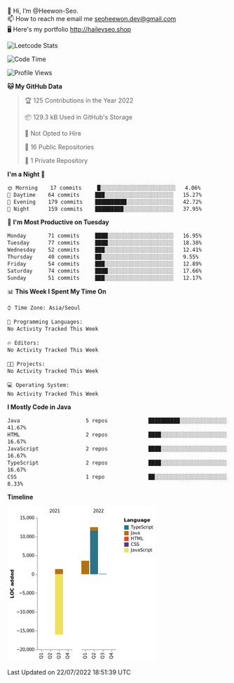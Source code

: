 👋 Hi, I’m @Heewon-Seo.  
📫 How to reach me email me seoheewon.dev@gmail.com   
🖥 Here's my portfolio http://haileyseo.shop

![Leetcode Stats](https://leetcode.card.workers.dev/?username=Heewon-Seo)

 <!--START_SECTION:waka-->
![Code Time](http://img.shields.io/badge/Code%20Time-0%20secs-blue)

![Profile Views](http://img.shields.io/badge/Profile%20Views-1-blue)

**🐱 My GitHub Data** 

> 🏆 125 Contributions in the Year 2022
 > 
> 📦 129.3 kB Used in GitHub's Storage 
 > 
> 🚫 Not Opted to Hire
 > 
> 📜 16 Public Repositories 
 > 
> 🔑 1 Private Repository 
 > 
**I'm a Night 🦉** 

```text
🌞 Morning    17 commits     █░░░░░░░░░░░░░░░░░░░░░░░░   4.06% 
🌆 Daytime    64 commits     ███░░░░░░░░░░░░░░░░░░░░░░   15.27% 
🌃 Evening    179 commits    ██████████░░░░░░░░░░░░░░░   42.72% 
🌙 Night      159 commits    █████████░░░░░░░░░░░░░░░░   37.95%

```
📅 **I'm Most Productive on Tuesday** 

```text
Monday       71 commits     ████░░░░░░░░░░░░░░░░░░░░░   16.95% 
Tuesday      77 commits     ████░░░░░░░░░░░░░░░░░░░░░   18.38% 
Wednesday    52 commits     ███░░░░░░░░░░░░░░░░░░░░░░   12.41% 
Thursday     40 commits     ██░░░░░░░░░░░░░░░░░░░░░░░   9.55% 
Friday       54 commits     ███░░░░░░░░░░░░░░░░░░░░░░   12.89% 
Saturday     74 commits     ████░░░░░░░░░░░░░░░░░░░░░   17.66% 
Sunday       51 commits     ███░░░░░░░░░░░░░░░░░░░░░░   12.17%

```


📊 **This Week I Spent My Time On** 

```text
⌚︎ Time Zone: Asia/Seoul

💬 Programming Languages: 
No Activity Tracked This Week

🔥 Editors: 
No Activity Tracked This Week

🐱‍💻 Projects: 
No Activity Tracked This Week

💻 Operating System: 
No Activity Tracked This Week

```

**I Mostly Code in Java** 

```text
Java                     5 repos             ██████████░░░░░░░░░░░░░░░   41.67% 
HTML                     2 repos             ████░░░░░░░░░░░░░░░░░░░░░   16.67% 
JavaScript               2 repos             ████░░░░░░░░░░░░░░░░░░░░░   16.67% 
TypeScript               2 repos             ████░░░░░░░░░░░░░░░░░░░░░   16.67% 
CSS                      1 repo              ██░░░░░░░░░░░░░░░░░░░░░░░   8.33%

```


**Timeline**

![Chart not found](https://raw.githubusercontent.com/Heewon-Seo/Heewon-Seo/main/charts/bar_graph.png) 


 Last Updated on 22/07/2022 18:51:39 UTC
<!--END_SECTION:waka-->

